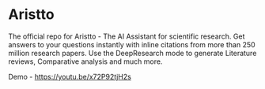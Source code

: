 # Aristto

The official repo for Aristto - The AI Assistant for scientific research. Get answers to your questions instantly with inline citations from more than 250 million research papers. Use the DeepResearch mode to generate Literature reviews, Comparative analysis and much more. 
 
 
Demo - https://youtu.be/x72P92tjH2s
